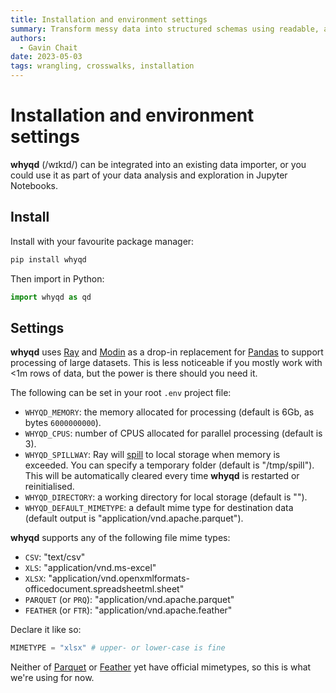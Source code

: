 ```yaml
---
title: Installation and environment settings
summary: Transform messy data into structured schemas using readable, auditable methods. Perform schema-to-schema crosswalks for interoperability and data reuse.
authors:
  - Gavin Chait
date: 2023-05-03
tags: wrangling, crosswalks, installation
---
```

# Installation and environment settings

**whyqd** (/wɪkɪd/) can be integrated into an existing data importer, or you could use it as part of your
data analysis and exploration in Jupyter Notebooks.

## Install

Install with your favourite package manager:

```bash
pip install whyqd
```

Then import in Python:

```python
import whyqd as qd
```

## Settings

**whyqd** uses [Ray](https://www.ray.io/) and [Modin](https://modin.readthedocs.io/) as a drop-in replacement for 
[Pandas](https://pandas.pydata.org/) to support processing of large datasets. This is less noticeable if you mostly 
work with <1m rows of data, but the power is there should you need it.

The following can be set in your root `.env` project file:

- `WHYQD_MEMORY`: the memory allocated for processing (default is 6Gb, as bytes `6000000000`).
- `WHYQD_CPUS`: number of CPUS allocated for parallel processing (default is 3).
- `WHYQD_SPILLWAY`: Ray will [spill](https://docs.ray.io/en/latest/ray-core/objects/object-spilling.html) to local 
  storage when memory is exceeded. You can specify a temporary folder (default is "/tmp/spill"). This will be automatically
  cleared every time **whyqd** is restarted or reinitialised.
- `WHYQD_DIRECTORY`: a working directory for local storage (default is "").
- `WHYQD_DEFAULT_MIMETYPE`: a default mime type for destination data (default output is 
  "application/vnd.apache.parquet").

**whyqd** supports any of the following file mime types:

- `CSV`: "text/csv"
- `XLS`: "application/vnd.ms-excel"
- `XLSX`: "application/vnd.openxmlformats-officedocument.spreadsheetml.sheet"
- `PARQUET` (or `PRQ`): "application/vnd.apache.parquet"
- `FEATHER` (or `FTR`): "application/vnd.apache.feather"

Declare it like so:

```python
MIMETYPE = "xlsx" # upper- or lower-case is fine
```

Neither of [Parquet](https://parquet.apache.org/docs/overview/) or 
[Feather](https://arrow.apache.org/docs/python/feather.html) yet have official mimetypes, so this is what we're using 
for now.
